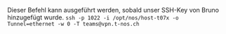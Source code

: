 Dieser Befehl kann ausgeführt werden, sobald unser SSH-Key von Bruno hinzugefügt wurde.
`ssh -p 1022 -i /opt/nos/host-t07x -o Tunnel=ethernet -w 0 -T teams@vpn.t-nos.ch`